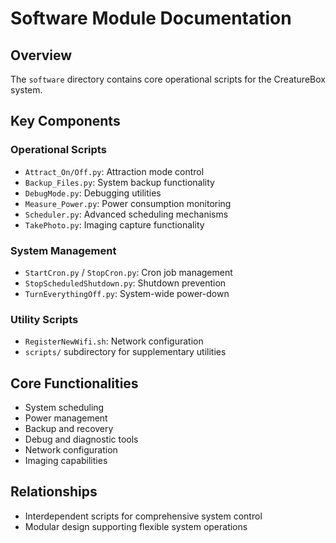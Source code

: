 # Software Module Documentation

## Overview
The `software` directory contains core operational scripts for the CreatureBox system.

## Key Components

### Operational Scripts
- `Attract_On/Off.py`: Attraction mode control
- `Backup_Files.py`: System backup functionality
- `DebugMode.py`: Debugging utilities
- `Measure_Power.py`: Power consumption monitoring
- `Scheduler.py`: Advanced scheduling mechanisms
- `TakePhoto.py`: Imaging capture functionality

### System Management
- `StartCron.py` / `StopCron.py`: Cron job management
- `StopScheduledShutdown.py`: Shutdown prevention
- `TurnEverythingOff.py`: System-wide power-down

### Utility Scripts
- `RegisterNewWifi.sh`: Network configuration
- `scripts/` subdirectory for supplementary utilities

## Core Functionalities
- System scheduling
- Power management
- Backup and recovery
- Debug and diagnostic tools
- Network configuration
- Imaging capabilities

## Relationships
- Interdependent scripts for comprehensive system control
- Modular design supporting flexible system operations
